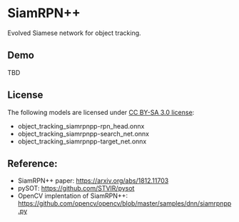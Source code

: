 # SiamRPN++

Evolved Siamese network for object tracking.

## Demo

TBD

## License

The following models are licensed under [CC BY-SA 3.0 license](https://creativecommons.org/licenses/by-sa/3.0/):
- object_tracking_siamrpnpp-rpn_head.onnx
- object_tracking_siamrpnpp-search_net.onnx
- object_tracking_siamrpnpp-target_net.onnx

## Reference:

- SiamRPN++ paper: https://arxiv.org/abs/1812.11703
- pySOT: https://github.com/STVIR/pysot
- OpenCV implentation of SiamRPN++: https://github.com/opencv/opencv/blob/master/samples/dnn/siamrpnpp.py